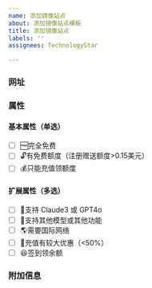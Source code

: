 ```yaml
---
name: 添加镜像站点
about: 添加镜像站点模板
title: 添加镜像站点
labels: ''
assignees: TechnologyStar

---
```


### 网址


### 属性

<!-- 将 [ ] 改为 [x] 即为选中 -->

#### 基本属性（单选）
- [ ] 🆓完全免费
- [ ] 🔓有免费额度（注册赠送额度>0.15美元）
- [ ] 💰只能充值领额度
#### 扩展属性（多选）
- [ ] 💪支持 Claude3 或 GPT4o
- [ ] 🎉支持其他模型或其他功能
- [ ] 🌎需要国际网络
- [ ] 🎁充值有较大优惠（<50%）
- [ ] 😆签到领余额

### 附加信息
